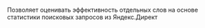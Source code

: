 Позволяет оценивать эффективность отдельных слов на основе статистики поисковых запросов из Яндекс.Директ
